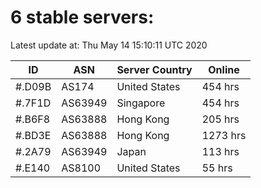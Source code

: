 # 6 stable servers:

Latest update at: Thu May 14 15:10:11 UTC 2020

| ID | ASN | Server Country | Online |
| -- | --- | -------------- | ------ |
| #.D09B | AS174 | United States | 454 hrs |
| #.7F1D | AS63949 | Singapore | 454 hrs |
| #.B6F8 | AS63888 | Hong Kong | 205 hrs |
| #.BD3E | AS63888 | Hong Kong | 1273 hrs |
| #.2A79 | AS63949 | Japan | 113 hrs |
| #.E140 | AS8100 | United States | 55 hrs |

